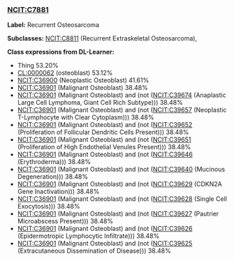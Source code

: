 
### [NCIT:C7881](http://purl.obolibrary.org/obo/NCIT_C7881)
**Label:** Recurrent Osteosarcoma

**Subclasses:** [NCIT:C8811](http://purl.obolibrary.org/obo/NCIT_C8811) (Recurrent Extraskeletal Osteosarcoma), 

**Class expressions from DL-Learner:**

- Thing 53.20%
- [CL:0000062](http://purl.obolibrary.org/obo/CL_0000062) (osteoblast) 53.12%
- [NCIT:C36900](http://purl.obolibrary.org/obo/NCIT_C36900) (Neoplastic Osteoblast) 41.61%
- [NCIT:C36901](http://purl.obolibrary.org/obo/NCIT_C36901) (Malignant Osteoblast) 38.48%
- [NCIT:C36901](http://purl.obolibrary.org/obo/NCIT_C36901) (Malignant Osteoblast) and (not ([NCIT:C39674](http://purl.obolibrary.org/obo/NCIT_C39674) (Anaplastic Large Cell Lymphoma, Giant Cell Rich Subtype))) 38.48%
- [NCIT:C36901](http://purl.obolibrary.org/obo/NCIT_C36901) (Malignant Osteoblast) and (not ([NCIT:C39657](http://purl.obolibrary.org/obo/NCIT_C39657) (Neoplastic T-Lymphocyte with Clear Cytoplasm))) 38.48%
- [NCIT:C36901](http://purl.obolibrary.org/obo/NCIT_C36901) (Malignant Osteoblast) and (not ([NCIT:C39652](http://purl.obolibrary.org/obo/NCIT_C39652) (Proliferation of Follicular Dendritic Cells Present))) 38.48%
- [NCIT:C36901](http://purl.obolibrary.org/obo/NCIT_C36901) (Malignant Osteoblast) and (not ([NCIT:C39651](http://purl.obolibrary.org/obo/NCIT_C39651) (Proliferation of High Endothelial Venules Present))) 38.48%
- [NCIT:C36901](http://purl.obolibrary.org/obo/NCIT_C36901) (Malignant Osteoblast) and (not ([NCIT:C39646](http://purl.obolibrary.org/obo/NCIT_C39646) (Erythroderma))) 38.48%
- [NCIT:C36901](http://purl.obolibrary.org/obo/NCIT_C36901) (Malignant Osteoblast) and (not ([NCIT:C39640](http://purl.obolibrary.org/obo/NCIT_C39640) (Mucinous Degeneration))) 38.48%
- [NCIT:C36901](http://purl.obolibrary.org/obo/NCIT_C36901) (Malignant Osteoblast) and (not ([NCIT:C39629](http://purl.obolibrary.org/obo/NCIT_C39629) (CDKN2A Gene Inactivation))) 38.48%
- [NCIT:C36901](http://purl.obolibrary.org/obo/NCIT_C36901) (Malignant Osteoblast) and (not ([NCIT:C39628](http://purl.obolibrary.org/obo/NCIT_C39628) (Single Cell Exocytosis))) 38.48%
- [NCIT:C36901](http://purl.obolibrary.org/obo/NCIT_C36901) (Malignant Osteoblast) and (not ([NCIT:C39627](http://purl.obolibrary.org/obo/NCIT_C39627) (Pautrier Microabscess Present))) 38.48%
- [NCIT:C36901](http://purl.obolibrary.org/obo/NCIT_C36901) (Malignant Osteoblast) and (not ([NCIT:C39626](http://purl.obolibrary.org/obo/NCIT_C39626) (Epidermotropic Lymphocytic Infiltrate))) 38.48%
- [NCIT:C36901](http://purl.obolibrary.org/obo/NCIT_C36901) (Malignant Osteoblast) and (not ([NCIT:C39625](http://purl.obolibrary.org/obo/NCIT_C39625) (Extracutaneous Dissemination of Disease))) 38.48%


